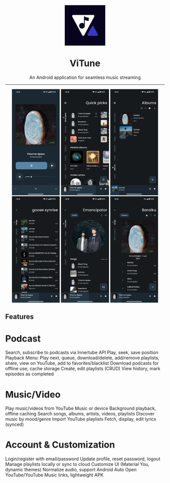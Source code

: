 
<div align="center">
    <img src="./app/src/main/ic_launcher-playstore.png" width="128" height="128" style="display: block; margin: 0 auto"/>
    <h1>ViTune</h1>
    <p>An Android application for seamless music streaming</p>
</div>

---

<p align="center">
  <img src="./fastlane/metadata/android/en-US/images/phoneScreenshots/1.png" width="30%" />
  <img src="./fastlane/metadata/android/en-US/images/phoneScreenshots/2.png" width="30%" />
  <img src="./fastlane/metadata/android/en-US/images/phoneScreenshots/3.png" width="30%" />

  <img src="./fastlane/metadata/android/en-US/images/phoneScreenshots/4.png" width="30%" />
  <img src="./fastlane/metadata/android/en-US/images/phoneScreenshots/5.png" width="30%" />
  <img src="./fastlane/metadata/android/en-US/images/phoneScreenshots/6.png" width="30%" />
</p>

## Features

# Podcast
Search, subscribe to podcasts via Innertube API
Play, seek, save position
Playback Menu: Play next, queue, download/delete, add/remove playlists, share, view on YouTube, add to favorites/blacklist
Download podcasts for offline use, cache storage
Create, edit playlists (CRUD)
View history, mark episodes as completed

# Music/Video
Play music/videos from YouTube Music or device
Background playback, offline caching
Search songs, albums, artists, videos, playlists
Discover music by mood/genre
Import YouTube playlists
Fetch, display, edit lyrics (synced)

# Account & Customization
Login/register with email/password
Update profile, reset password, logout
Manage playlists locally or sync to cloud
Customize UI (Material You, dynamic themes)
Normalize audio, support Android Auto
Open YouTube/YouTube Music links, lightweight APK
